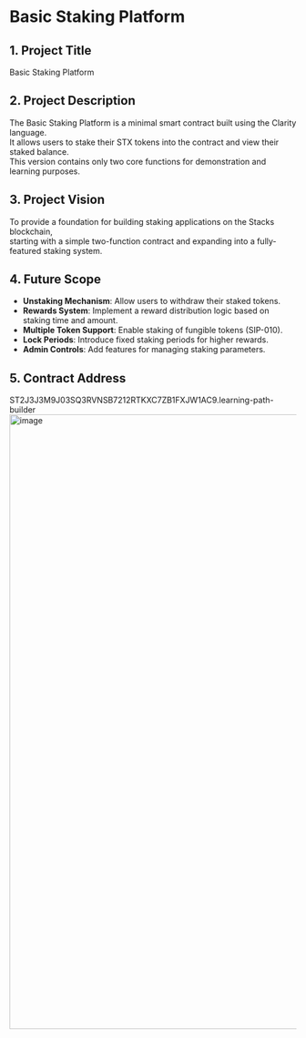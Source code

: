 # Basic Staking Platform

## 1. Project Title
Basic Staking Platform

## 2. Project Description
The Basic Staking Platform is a minimal smart contract built using the Clarity language.  
It allows users to stake their STX tokens into the contract and view their staked balance.  
This version contains only two core functions for demonstration and learning purposes.

## 3. Project Vision
To provide a foundation for building staking applications on the Stacks blockchain,  
starting with a simple two-function contract and expanding into a fully-featured staking system.

## 4. Future Scope
- **Unstaking Mechanism**: Allow users to withdraw their staked tokens.
- **Rewards System**: Implement a reward distribution logic based on staking time and amount.
- **Multiple Token Support**: Enable staking of fungible tokens (SIP-010).
- **Lock Periods**: Introduce fixed staking periods for higher rewards.
- **Admin Controls**: Add features for managing staking parameters.

## 5. Contract Address
ST2J3J3M9J03SQ3RVNSB7212RTKXC7ZB1FXJW1AC9.learning-path-builder
<img width="1920" height="1080" alt="image" src="https://github.com/user-attachments/assets/6b7eab7a-e133-4f15-bbf3-68b975e7f7b0" />

